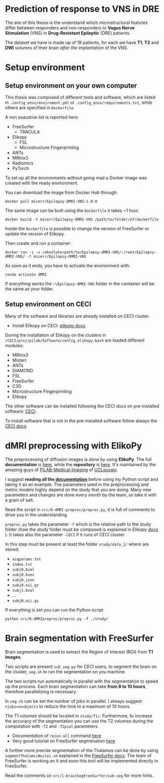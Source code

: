 # Prediction of response to VNS in DRE
The aim of this thesis is the understand which microstructural features differ between responders and non-responders to **Vagus Nerve Stimulation** (VNS) in **Drug-Resistant Epileptic** (DRE) patients.

The dataset we have is made up of 19 patients, for each we have **T1**, **T2** and **DWI** volumes of their brain *after the implantation* of the VNS.
# Setup environment
## Setup environment on your own computer
This thesis was composed of different tools and software, which are listed in ``.config_envs/enviroment.yml`` or ``.config_envs/requirements.txt``, while others are specified in ``Dockerfile``.

A non esaustive list is reported here:
- FreeSurfer
  - TRACULA
- Elikopy
  - FSL
  - Microstructure Fingerprinting
- ANTs
- MRtrix3
- Radiomics
- PyTorch

To set up all the environments without going mad a Docker image was created with the ready environment. 

You can download the image from Docker Hub through:
```
docker pull micerr/Epilepsy-DMRI-VNS:1.0.0
```

The same image can be built using the ``Dockerfile`` it takes ~1 hour. 

```
docker build -t micerr/Epilepsy-DMRI-VNS /path/to/folder/of/dockerfile
```

Inside the ``Dockerfile`` is possible to change the version of FreeSurfer or update the version of Elikopy.

Then create and run a container:

```
docker run -i -v /absolute/path/to/Epilepsy-dMRI-VNS/:/root/Epilepsy-dMRI-VNS/ -t micerr/Epilepsy-DMRI-VNS
```

As soon as it ends, you have to activate the environment with:
```
conda activate dMRI
```

If everything works the ``~\Epilepsy-dMRI-VNS`` folder in the container will be the same as your folder.

## Setup environment on CECI
Many of the software and libraries are already installed on CECI cluster.
- Install Elikopy on CECI: [elikopy docs](https://elikopy.readthedocs.io/en/latest/installation.html#using-elikopy-on-the-ceci-cluster)

During the installation of Elikopy on the clusters in ``/CECI/proj/pilab/Software/config_elikopy.bash`` are loaded different modules:
- MRtrix3
- MisterI
- ANTs
- DIAMOND
- FSL
- FreeSurfer
- C3D
- Microstructure Fingerprinting
- Elikopy

The other software can be installed following the CECI docs on pre-installed software: [CECI](https://support.ceci-hpc.be/doc/_contents/UsingSoftwareAndLibraries/UsingPreInstalledSoftware/index.html).

To install software that is not in the pre-installed software follow always the [CECI docs](https://support.ceci-hpc.be/doc/_contents/UsingSoftwareAndLibraries/InstallingSoftwareByYourself/index.html).

# dMRI preprocessing with ElikoPy
The preprocessing of diffusion images is done by using **ElikoPy**. The full **documentation** is [here](https://elikopy.readthedocs.io/en/latest/), while the **repository** is [here](https://github.com/Hyedryn/elikopy). It's maintained by the amazing guys of [PiLAB-Medical-Imaging](https://github.com/PiLAB-Medical-Imaging) of [UCLouvain](https://uclouvain.be/en/index.html).

I suggest **reading all the [documentation](https://elikopy.readthedocs.io/en/latest/)** before using my Python script and taking it as an example. The parameters used in the preprocessing and metric models highly depend on the study that you are doing. Many new parameters and changes are done every month by the team, so take it with a grain of salt.

Read the script in ``src/0-dMRI-proproc/preproc.py``, it is full of comments to drive you in the understanding.

``preproc.py`` takes the parameter ``-f`` which is the relative path to the study folder (how the study folder must be composed is explained in Elikopy [docs](https://elikopy.readthedocs.io/en/latest/elikopy_project.html) ).
It takes also the parameter ``-CECI`` if it runs of CECI cluster.

In this step must be present at least the folder ``study/data_1/`` where are stored:
- ``acqparams.txt``
- ``index.txt``
- ``subj0.bval``
- ``subj0.bvec``
- ``subj0.json``
- ``subj0.nii.gz``
- ``subj1.bval``
- ...
- ``subjN.nii.gz``

If everything is set you can run the Python script
```
python src/0-dMRIpreproc/preproc.py -f ./study/
```
# Brain segmentation with FreeSurfer

Brain segmentation is used to extract the Region of Interest (ROI) from **T1 images**.

Two scripts are present ``sub_seg.py`` for CECI users, to segment the brain on the cluster, ``seg.sh`` to run the segmentation on you machine.

The two scripts run automatically in parallel with the segmentation to speed up the process. Each brain segmentation can take **from 8 to 10 hours**, therefore parallelizing is necessary.

In ``seg.sh`` can be set the number of jobs in parallel. I always suggest ``njobs=nsubjects`` to reduce the time to a maximum of 10 hours.

The T1 volumes should be located in ``study/T1/``. Furthermore, to increase the accuracy of the segmentation you can use the T2 volumes during the computation with ``-T2`` and ``-T2pial`` parameters.
- Documentation of ``recon-all`` command [here](https://freesurfer.net/fswiki/recon-all)
- Very good tutorial on FreeSurfer segmenation [here](https://andysbrainbook.readthedocs.io/en/latest/FreeSurfer/FreeSurfer_Introduction.html)

A further more precise segmentation of the Thalamus can be done by using ``segmentThalamicNuclei.sh`` explained in the [FreeSurfer docs](https://freesurfer.net/fswiki/ThalamicNuclei). The team of FreeSurfer is working on it and soon this tool will be implemented directly in FreeSurfer.

Read the comments on ``src/1-brainSegFreeSurfer/sub-seg`` for more hints.
